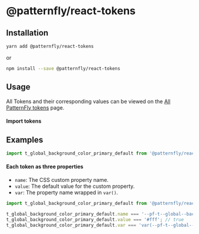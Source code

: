 # @patternfly/react-tokens

## Installation

```bash
yarn add @patternfly/react-tokens
```

or

```bash
npm install --save @patternfly/react-tokens
```

## Usage

All Tokens and their corresponding values can be viewed on the
[All PatternFly tokens][token-page] page.

#### Import tokens

## Examples

```js
import t_global_background_color_primary_default from '@patternfly/react-tokens/dist/esm/t_global_background_color_primary_default';
```

#### Each token as three properties

- `name`: The CSS custom property name.
- `value`: The default value for the custom property.
- `var`: The property name wrapped in `var()`.

```js
import t_global_background_color_primary_default from '@patternfly/react-tokens/dist/esm/t_global_background_color_primary_default';

t_global_background_color_primary_default.name === '--pf-t--global--background--color--primary--default'; // true
t_global_background_color_primary_default.value === '#fff'; // true
t_global_background_color_primary_default.var === 'var(--pf-t--global--background--color--primary--default)'; // true
```

[token-page]: https://www.patternfly.org/tokens/all-patternfly-tokens
